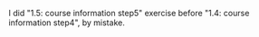 I did "1.5: course information step5" exercise before  "1.4: course information step4", by mistake.
